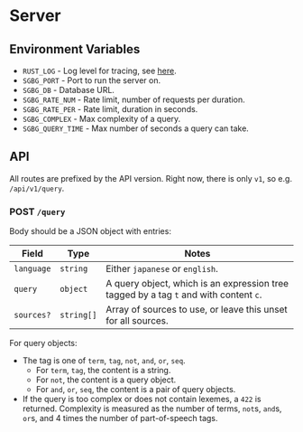 # Server

## Environment Variables

- `RUST_LOG` - Log level for tracing, see [here](https://docs.rs/tracing-core/latest/tracing_core/metadata/struct.Level.html#implementations).
- `SGBG_PORT` - Port to run the server on.
- `SGBG_DB` - Database URL.
- `SGBG_RATE_NUM` - Rate limit, number of requests per duration.
- `SGBG_RATE_PER` - Rate limit, duration in seconds.
- `SGBG_COMPLEX` - Max complexity of a query.
- `SGBG_QUERY_TIME` - Max number of seconds a query can take.

## API

All routes are prefixed by the API version. Right now, there is only `v1`, so e.g. `/api/v1/query`.

### POST `/query`

Body should be a JSON object with entries:

| Field      | Type       | Notes                                                                                 |
| ---------- | ---------- | ------------------------------------------------------------------------------------- |
| `language` | `string`   | Either `japanese` or `english`.                                                       |
| `query`    | `object`   | A query object, which is an expression tree tagged by a tag `t` and with content `c`. |
| `sources?` | `string[]` | Array of sources to use, or leave this unset for all sources.                         |


For query objects:
- The tag is one of `term`, `tag`, `not`, `and`, `or`, `seq`.
    - For `term`, `tag`, the content is a string.
    - For `not`, the content is a query object.
    - For `and`, `or`, `seq`, the content is a pair of query objects.
-  If the query is too complex or does not contain lexemes, a `422` is returned. Complexity is measured as the number of terms, `not`s, `and`s, `or`s, and 4 times the number of part-of-speech tags.
